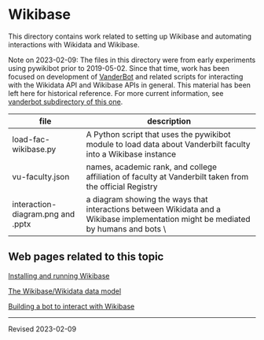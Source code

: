 # Wikibase

This directory contains work related to setting up Wikibase and automating interactions with Wikidata and Wikibase. 

Note on 2023-02-09: The files in this directory were from early experiments using pywikibot prior to 2019-05-02. Since that time, work has been focused on development of [VanderBot](http://vanderbi.lt/vanderbot) and related scripts for interacting with the Wikidata API and Wikibase APIs in general. This material has been left here for historical reference. For more current information, see [vanderbot subdirectory of this one](https://github.com/HeardLibrary/linked-data/tree/master/wikibase/vanderbot).

| file | description |
|------|-------------|
| load-fac-wikibase.py | A Python script that uses the pywikibot module to load data about Vanderbilt faculty into a Wikibase instance |
| vu-faculty.json | names, academic rank, and college affiliation of faculty at Vanderbilt taken from the official Registry |
| interaction-diagram.png and .pptx | a diagram showing the ways that interactions between Wikidata and a Wikibase implementation might be mediated by humans and bots \

## Web pages related to this topic

[Installing and running Wikibase](https://heardlibrary.github.io/digital-scholarship/lod/install/#using-docker-compose-to-create-an-instance-of-wikibase-on-your-local-computer)

[The Wikibase/Wikidata data model](https://heardlibrary.github.io/digital-scholarship/lod/wikibase/)

[Building a bot to interact with Wikibase](https://heardlibrary.github.io/digital-scholarship/host/wikidata/bot/)

----
Revised 2023-02-09
